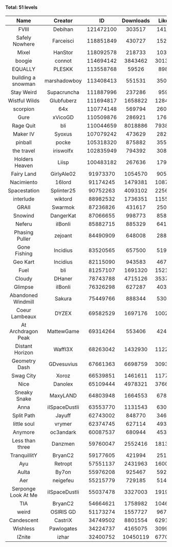 #### Total: 51 levels

| Name | Creator | ID | Downloads | Likes |
|:---:|:---:|:---:|:---:|:---:|
| FVIII | Debihan | 121472100 | 303517 | 14176
| Safely Nowhere | Farceisci | 118851849 | 430727 | 15209
| Mixel | HanStor | 118092578 | 218733 | 10323
| boogie | connot | 114694142 | 3843462 | 301373
| EQUALLY | PLESKK | 113558768 | 59526 | 8983
| building a snowman | marshadowboy | 113408413 | 551531 | 35024
| Stay Weird  | Supacruncha | 111887996 | 237286 | 9590
| Wistful Wilds | Glubfuberz | 111694817 | 1658822 | 128444
| scorpion | 64x | 110774148 | 569794 | 26047
| Gure | xVicoGD | 110509876 | 286921 | 17680
| Rage Quit | bli | 110044659 | 8018886 | 793862
| Maker IV | Syoxus | 107079242 | 473629 | 28263
| pinball | pocke | 105318320 | 875882 | 35550
| the travel | iriswolfx | 102835949 | 794392 | 30805
| Holders Heaven | Liisp | 100483182 | 267636 | 17937
| Fairy Land | GirlyAle02 | 91973370 | 1054570 | 90559
| Nacimiento | 16lord | 91174245 | 1479381 | 108718
| Spacestation | Splinter25 | 90752263 | 4093102 | 225692
| interlude | wiktord | 88982532 | 1736351 | 115518
| GRAII | Swarmok | 87236826 | 431617 | 25027
| Snowind | DangerKat | 87066655 | 998773 | 85825
| Neferu | iIBonIi | 85882715 | 885329 | 64197
| Phasing Puller | zejoant | 84490909 | 648008 | 28853
| Gone Fishing | Incidius | 83520565 | 657500 | 51944
| Geo Kart | Incidius | 82115090 | 943583 | 46724
| Fuel | bli | 81257107 | 1691320 | 152189
| Cloudy | DHaner | 78743788 | 4715126 | 353769
| Glimpse | iIBonIi | 76326298 | 627287 | 40361
| Abandoned Windmill | Sakura | 75449766 | 888344 | 53065
| Coeur Lambeaux | DYZEX | 69582529 | 1697176 | 100214
| At Archdragon Peak | MattewGame | 69314264 | 553406 | 42454
| Distant Horizon | Waffl3X | 68263042 | 1432930 | 112222
| Geometry Dash | GDvesuvius | 67661363 | 6698759 | 309375
| Swag City | Xoroz | 66539851 | 1461611 | 117762
| Nice | Danolex | 65109444 | 4978321 | 376698
| Sneaky Snake | MaxyLAND | 64803948 | 1664553 | 67811
| Anna | iISpaceDustIi | 63553770 | 1131543 | 63032
| Split Path | Jayuff | 62743002 | 848770 | 34631
| little soul | vrymer | 62374745 | 627114 | 49361
| Anymore | oc3andark | 60087537 | 680944 | 45331
| Less than three | Danzmen | 59760047 | 2552416 | 181330
| TranquillitY | BryanC2 | 59177605 | 421994 | 25183
| Ayu | Retropt | 57551137 | 2431963 | 160027
| Aulta | By7on | 55976208 | 925467 | 59296
| Aer | neigefeu | 55215779 | 729185 | 51412
| Serponge Look At Me | iISpaceDustIi | 55037478 | 3327003 | 191950
|  TIA | BryanC2 | 54664621 | 1758982 | 104648
| weird | OSIRIS GD | 51173274 | 1557727 | 96724
| Candescent | CastriX | 34749502 | 8801554 | 629125
| Wishless | Pawlogates | 34224737 | 4165075 | 309963
| IZnite | izhar | 32400752 | 10450119 | 677097
